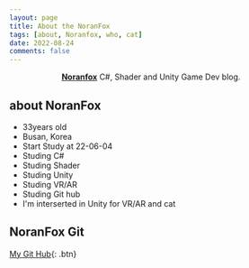 ```yaml
---
layout: page
title: About the NoranFox
tags: [about, Noranfox, who, cat]
date: 2022-08-24
comments: false
---
```

    
<center><a href="http://noranfox.github.io"><b>Noranfox</b></a> C#, Shader and Unity Game Dev blog.</center>

## about NoranFox
* 33years old
* Busan, Korea
* Start Study at 22-06-04
* Studing C#
* Studing Shader
* Studing Unity
* Studing VR/AR 
* Studing Git hub
* I'm interserted in Unity for VR/AR and cat

## NoranFox Git 
      
[My Git Hub](https://github.com/noranfox){: .btn}

